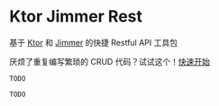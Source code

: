 # Ktor Jimmer Rest

基于 [Ktor](https://github.com/ktorio/ktor) 和 [Jimmer](https://github.com/babyfish-ct/jimmer?tab=readme-ov-file) 的快捷 Restful API 工具包

厌烦了重复编写繁琐的 CRUD 代码？试试这个！[快速开始](./start.md)

<div class="grid" markdown>

``` title="使用前"
TODO
```

``` title="使用后"
TODO
```

</div>
